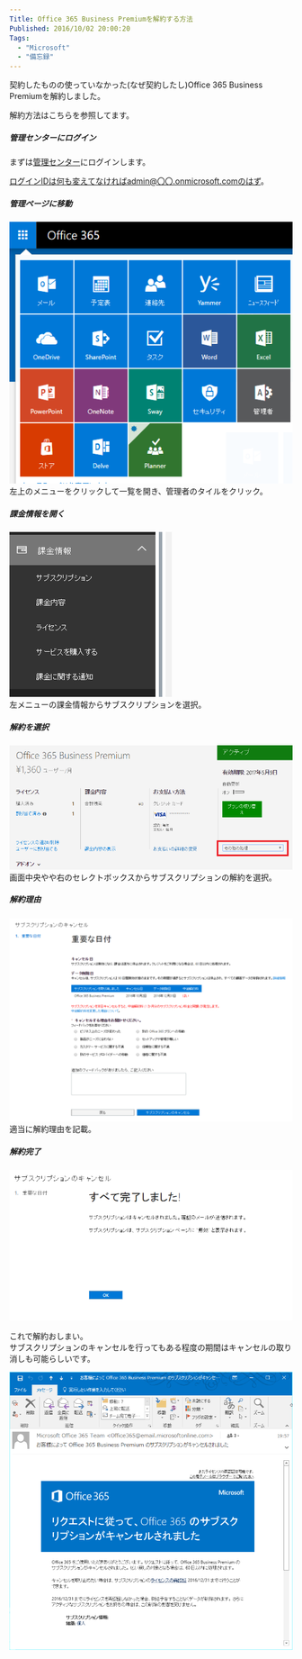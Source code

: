```yaml
---
Title: Office 365 Business Premiumを解約する方法
Published: 2016/10/02 20:00:20
Tags:
  - "Microsoft"
  - "備忘録"
---
```

契約したものの使っていなかった(なぜ契約したし)Office 365 Business Premiumを解約しました。  

解約方法はこちらを参照してます。   

<?# OEmbed "https://support.office.com/ja-jp/article/%e4%b8%80%e8%88%ac%e6%b3%95%e4%ba%ba%e5%90%91%e3%81%91-Office-365-%e3%82%b5%e3%83%96%e3%82%b9%e3%82%af%e3%83%aa%e3%83%97%e3%82%b7%e3%83%a7%e3%83%b3%e3%82%92%e3%82%ad%e3%83%a3%e3%83%b3%e3%82%bb%e3%83%ab%e3%81%99%e3%82%8b-b1bc0bef-4608-4601-813a-cdd9f746709a?CorrelationId=1d6f1807-6a45-41bd-9c59-91432c2c1d58&ui=ja-JP&rs=ja-JP&ad=JP" /?>

##### 管理センターにログイン  
まずは[管理センター](https://portal.office.com)にログインします。  

ログインIDは何も変えてなければadmin@〇〇.onmicrosoft.comのはず。  

##### 管理ページに移動  
![](20161002194900.png)   
左上のメニューをクリックして一覧を開き、管理者のタイルをクリック。  

##### 課金情報を開く  
![](20161002195007.png)   
左メニューの課金情報からサブスクリプションを選択。  

##### 解約を選択  
![](20161002195154.png)   
画面中央やや右のセレクトボックスからサブスクリプションの解約を選択。  

##### 解約理由  
![](20161002195319.png)   
適当に解約理由を記載。  

##### 解約完了
![](20161002195601.png)   

これで解約おしまい。  
サブスクリプションのキャンセルを行ってもある程度の期間はキャンセルの取り消しも可能らしいです。  

![](20161002195923.png) 

